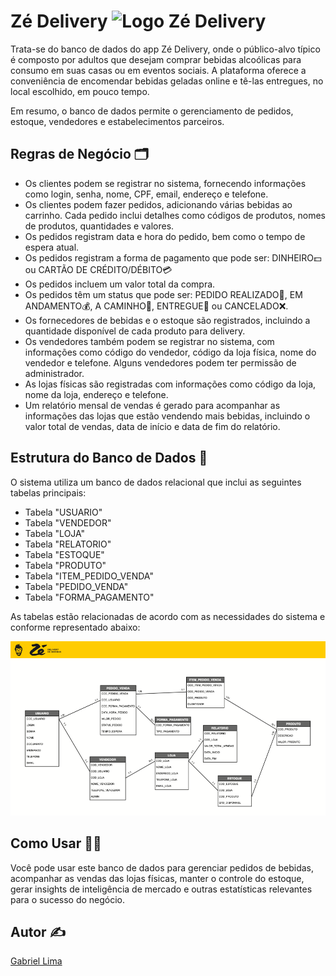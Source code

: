 # Zé Delivery ![Logo Zé Delivery](https://github.com/gabrielborgeslima/banco_de_dados/blob/32081987c0638bed60fda523efddbf25be2de33f/icon-ze-deliveryrd.png)

Trata-se do banco de dados do app Zé Delivery, onde o público-alvo típico é composto por adultos que desejam comprar bebidas alcoólicas para consumo em suas casas ou em eventos sociais. A plataforma oferece a conveniência de encomendar bebidas geladas online e tê-las entregues, no local escolhido, em pouco tempo.

Em resumo, o banco de dados permite o gerenciamento de pedidos, estoque, vendedores e estabelecimentos parceiros.


## Regras de Negócio 🗂️

- Os clientes podem se registrar no sistema, fornecendo informações como login, senha, nome, CPF, email, endereço e telefone.
- Os clientes podem fazer pedidos, adicionando várias bebidas ao carrinho. Cada pedido inclui detalhes como códigos de produtos, nomes de produtos, quantidades e valores.
- Os pedidos registram data e hora do pedido, bem como o tempo de espera atual.
- Os pedidos registram a forma de pagamento que pode ser: DINHEIRO💵 ou CARTÃO DE CRÉDITO/DÉBITO💳
- Os pedidos incluem um valor total da compra.
- Os pedidos têm um status que pode ser: PEDIDO REALIZADO🛒, EM ANDAMENTO💰, A CAMINHO🛵, ENTREGUE🍻 ou CANCELADO❌.
- Os fornecedores de bebidas e o estoque são registrados, incluindo a quantidade disponível de cada produto para delivery.
- Os vendedores também podem se registrar no sistema, com informações como código do vendedor, código da loja física, nome do vendedor e telefone. Alguns vendedores podem ter permissão de administrador.
- As lojas físicas são registradas com informações como código da loja, nome da loja, endereço e telefone.
- Um relatório mensal de vendas é gerado para acompanhar as informações das lojas que estão vendendo mais bebidas, incluindo o valor total de vendas, data de início e data de fim do relatório.


## Estrutura do Banco de Dados 🔢

O sistema utiliza um banco de dados relacional que inclui as seguintes tabelas principais:

- Tabela "USUARIO"
- Tabela "VENDEDOR"
- Tabela "LOJA"
- Tabela "RELATORIO"
- Tabela "ESTOQUE"
- Tabela "PRODUTO"
- Tabela "ITEM_PEDIDO_VENDA"
- Tabela "PEDIDO_VENDA"
- Tabela "FORMA_PAGAMENTO"

As tabelas estão relacionadas de acordo com as necessidades do sistema e conforme representado abaixo:

![Representação do Banco de Dados](https://github.com/gabrielborgeslima/BD-ze-delivery/blob/4697ff9b6e5807197e40df37f01d7acd10dca92a/BD_ze_delivery.png)


## Como Usar 👩‍💻

Você pode usar este banco de dados para gerenciar pedidos de bebidas, acompanhar as vendas das lojas físicas, manter o controle do estoque, gerar insights de inteligência de mercado e outras estatísticas relevantes para o sucesso do negócio.


## Autor ✍️

[Gabriel Lima](https://github.com/gabrielborgeslima)
